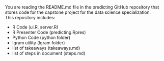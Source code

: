 
You are reading the README.md file in the predicting GitHub repository that stores code for the capstone project for the data science specialization. This repository includes:

- R Code (ui.R, server.R)
- R Presenter Code (predicting.Rpres)
- Python Code (python folder)
- lgram utility (lgram folder)
- list of takeaways (takeaways.md)
- list of steps in document (steps.md)
